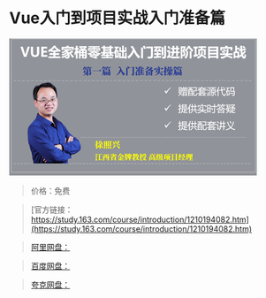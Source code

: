 # Vue入门到项目实战入门准备篇

![img](../../../assets/study163/free/d57f005a44ed488aba6d4545d0c2a142.png)

> 价格：免费

> [官方链接：https://study.163.com/course/introduction/1210194082.htm](https://study.163.com/course/introduction/1210194082.htm)

> [阿里网盘：]()

> [百度网盘：]()

> [夸克网盘：]()
